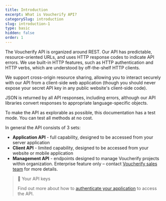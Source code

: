 ```yaml
---
title: Introduction
excerpt: What is Voucherify API?
categorySlug: introduction
slug: introduction-1
type: basic
hidden: false
order: 1
---
```


The Voucherify API is organized around REST.  Our API has predictable, resource-oriented URLs, and uses HTTP response codes to indicate API errors. We use built-in HTTP features, such as HTTP authentication and HTTP verbs, which are understood by off-the-shelf HTTP clients.  

We support cross-origin resource sharing, allowing you to interact securely with our API from a client-side web application (though you should never expose your secret API key in any public website's client-side code).  

JSON is returned by all API responses, including errors, although our API libraries convert responses to appropriate language-specific objects.

To make the API as explorable as possible, this documentation has a test mode. You can test all methods at no cost.

In general the API consists of 3 sets: 

* **Application API** - full capability, designed to be accessed from your server application
* **Client API** - limited capability, designed to be accessed from your website or mobile application
* **Management API** - endpoints designed to manage Voucherify projects within organization. Enterprise feature only – contact [Voucherify sales team](https://www.voucherify.io/contact-sales "Contact Voucherify Sales") for more details.

> 📘 Your API keys
>
> Find out more about how to [authenticate your application](doc:authentication) to access the API. 